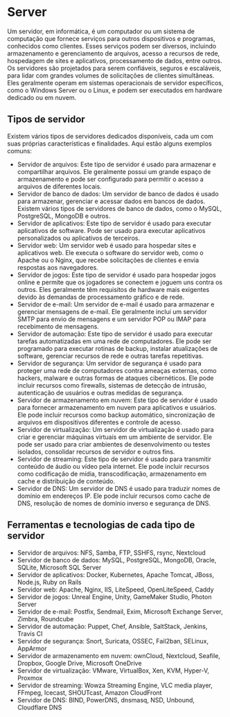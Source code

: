 # Server

Um servidor, em informática, é um computador ou um sistema de computação que fornece serviços para outros dispositivos e programas, conhecidos como clientes. Esses serviços podem ser diversos, incluindo armazenamento e gerenciamento de arquivos, acesso a recursos de rede, hospedagem de sites e aplicativos, processamento de dados, entre outros. Os servidores são projetados para serem confiáveis, seguros e escaláveis, para lidar com grandes volumes de solicitações de clientes simultâneas. Eles geralmente operam em sistemas operacionais de servidor específicos, como o Windows Server ou o Linux, e podem ser executados em hardware dedicado ou em nuvem.

## Tipos de servidor

Existem vários tipos de servidores dedicados disponíveis, cada um com suas próprias características e finalidades. Aqui estão alguns exemplos comuns:

- Servidor de arquivos: Este tipo de servidor é usado para armazenar e compartilhar arquivos. Ele geralmente possui um grande espaço de armazenamento e pode ser configurado para permitir o acesso a arquivos de diferentes locais.
- Servidor de banco de dados: Um servidor de banco de dados é usado para armazenar, gerenciar e acessar dados em bancos de dados. Existem vários tipos de servidores de banco de dados, como o MySQL, PostgreSQL, MongoDB e outros.
- Servidor de aplicativos: Este tipo de servidor é usado para executar aplicativos de software. Pode ser usado para executar aplicativos personalizados ou aplicativos de terceiros.
- Servidor web: Um servidor web é usado para hospedar sites e aplicativos web. Ele executa o software do servidor web, como o Apache ou o Nginx, que recebe solicitações de clientes e envia respostas aos navegadores.
- Servidor de jogos: Este tipo de servidor é usado para hospedar jogos online e permite que os jogadores se conectem e joguem uns contra os outros. Eles geralmente têm requisitos de hardware mais exigentes devido às demandas de processamento gráfico e de rede.
- Servidor de e-mail: Um servidor de e-mail é usado para armazenar e gerenciar mensagens de e-mail. Ele geralmente inclui um servidor SMTP para envio de mensagens e um servidor POP ou IMAP para recebimento de mensagens.
- Servidor de automação: Este tipo de servidor é usado para executar tarefas automatizadas em uma rede de computadores. Ele pode ser programado para executar rotinas de backup, instalar atualizações de software, gerenciar recursos de rede e outras tarefas repetitivas.
- Servidor de segurança: Um servidor de segurança é usado para proteger uma rede de computadores contra ameaças externas, como hackers, malware e outras formas de ataques cibernéticos. Ele pode incluir recursos como firewalls, sistemas de detecção de intrusão, autenticação de usuários e outras medidas de segurança.
- Servidor de armazenamento em nuvem: Este tipo de servidor é usado para fornecer armazenamento em nuvem para aplicativos e usuários. Ele pode incluir recursos como backup automático, sincronização de arquivos em dispositivos diferentes e controle de acesso.
- Servidor de virtualização: Um servidor de virtualização é usado para criar e gerenciar máquinas virtuais em um ambiente de servidor. Ele pode ser usado para criar ambientes de desenvolvimento ou testes isolados, consolidar recursos de servidor e outros fins.
- Servidor de streaming: Este tipo de servidor é usado para transmitir conteúdo de áudio ou vídeo pela internet. Ele pode incluir recursos como codificação de mídia, transcodificação, armazenamento em cache e distribuição de conteúdo.
- Servidor de DNS: Um servidor de DNS é usado para traduzir nomes de domínio em endereços IP. Ele pode incluir recursos como cache de DNS, resolução de nomes de domínio inverso e segurança de DNS.

## Ferramentas e tecnologias de cada tipo de servidor

- Servidor de arquivos: NFS, Samba, FTP, SSHFS, rsync, Nextcloud
- Servidor de banco de dados: MySQL, PostgreSQL, MongoDB, Oracle, SQLite, Microsoft SQL Server
- Servidor de aplicativos: Docker, Kubernetes, Apache Tomcat, JBoss, Node.js, Ruby on Rails
- Servidor web: Apache, Nginx, IIS, LiteSpeed, OpenLiteSpeed, Caddy
- Servidor de jogos: Unreal Engine, Unity, GameMaker Studio, Photon Server
- Servidor de e-mail: Postfix, Sendmail, Exim, Microsoft Exchange Server, Zimbra, Roundcube
- Servidor de automação: Puppet, Chef, Ansible, SaltStack, Jenkins, Travis CI
- Servidor de segurança: Snort, Suricata, OSSEC, Fail2ban, SELinux, AppArmor
- Servidor de armazenamento em nuvem: ownCloud, Nextcloud, Seafile, Dropbox, Google Drive, Microsoft OneDrive
- Servidor de virtualização: VMware, VirtualBox, Xen, KVM, Hyper-V, Proxmox
- Servidor de streaming: Wowza Streaming Engine, VLC media player, FFmpeg, Icecast, SHOUTcast, Amazon CloudFront
- Servidor de DNS: BIND, PowerDNS, dnsmasq, NSD, Unbound, Cloudflare DNS